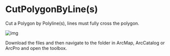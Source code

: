 # CutPolygonByLine(s)

Cut a Polygon by Polyline(s), lines must fully cross the polygon.

![img](https://i.imgur.com/sUGBPGy.jpg)

Download the files and then navigate to the folder in ArcMap, ArcCatalog or ArcPro
and open the toolbox.